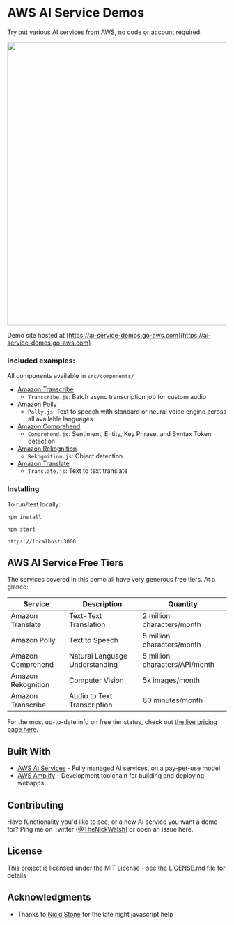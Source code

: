 # AWS AI Service Demos

Try out various AI services from AWS, no code or account required. 

<img src="etc/thumbnail.png" width="650"/>

Demo site hosted at [https://ai-service-demos.go-aws.com](https://ai-service-demos.go-aws.com)

### Included examples:

All components available in `src/components/`

- [Amazon Transcribe](https://ai-service-demos.go-aws.com/transcribe)
    - `Transcribe.js`: Batch async transcription job for custom audio
- [Amazon Polly](https://ai-service-demos.go-aws.com/polly)
    - `Polly.js`: Text to speech with standard or neural voice engine across all available languages
- [Amazon Comprehend](https://ai-service-demos.go-aws.com/comprehend)
    - `Comprehend.js`: Sentiment, Entity, Key Phrase, and Syntax Token detection
- [Amazon Rekognition](https://ai-service-demos.go-aws.com/rekognition)
    - `Rekognition.js`: Object detection
- [Amazon Translate](https://ai-service-demos.go-aws.com/translate)
    - `Translate.js`: Text to text translate

### Installing

To run/test locally:

`npm install`

`npm start`

`https://localhost:3000`

## AWS AI Service Free Tiers

The services covered in this demo all have very generous free tiers. At a glance:

| Service            | Description                    | Quantity                       | 
|--------------------|--------------------------------|--------------------------------|
| Amazon Translate   | Text-Text Translation          | 2 million characters/month     |
| Amazon Polly       | Text to Speech                 | 5 million characters/month     |
| Amazon Comprehend  | Natural Language Understanding | 5 million characters/API/month | 
| Amazon Rekognition | Computer Vision                | 5k images/month                | 
| Amazon Transcribe  | Audio to Text Transcription    | 60 minutes/month               |  

For the most up-to-date info on free tier status, check out [the live pricing page here](https://aws.amazon.com/free/).

## Built With

* [AWS AI Services](https://aws.amazon.com/machine-learning/ai-services/) - Fully managed AI services, on a pay-per-use model.
* [AWS Amplify](https://aws.amazon.com/amplify/) - Development toolchain for building and deploying webapps

## Contributing

Have functionality you'd like to see, or a new AI service you want a demo for? Ping me on Twitter ([@TheNickWalsh](https://twitter.com/thenickwalsh)] or open an issue here.

## License

This project is licensed under the MIT License - see the [LICENSE.md](LICENSE.md) file for details

## Acknowledgments

* Thanks to [Nicki Stone](https://twitter.com/kneekey23) for the late night javascript help
